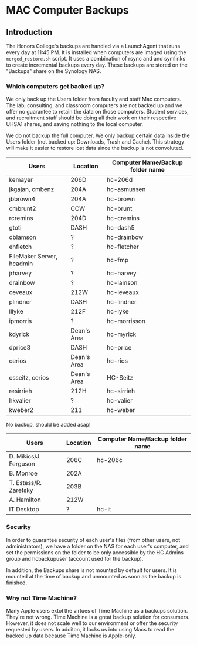 # MAC Computer Backups

## Introduction
The Honors College's backups are handled via a LaunchAgent that runs every day at 11:45 PM. It is installed when computers are imaged using the `merged_restore.sh` script. It uses a combination of rsync and and symlinks to create incremental backups every day. These backups are stored on the "Backups" share on the Synology NAS.

### Which computers get backed up?
We only back up the Users folder from faculty and staff Mac computers. The lab, consulting, and classroom computers are not backed up and we offer no guarantee to retain the data on those computers. Student services, and recruitment staff should be doing all their work on their respective UHSA1 shares, and saving nothing to the local computer.

We do not backup the full computer. We only backup certain data inside the Users folder (not backed up: Downloads, Trash and Cache). This strategy will make it easier to restore lost data since the backup is not convoluted.

| Users                         | Location    | Computer Name/Backup folder name |
|-------------------------------|-------------|-------------------------------------|
| kemayer                       | 206D        | hc-206d                             |
| jkgajan, cmbenz               | 204A        | hc-asmussen                         |
| jbbrown4                      | 204A        | hc-brown                            |
| cmbrunt2                      | CCW         | hc-brunt                            |
| rcremins                      | 204D        | hc-cremins                          |
| gtoti                         | DASH        | hc-dash5                            |
| dblamson                      | ?           | hc-drainbow                         |
| ehfletch                      | ?           | hc-fletcher                         |
| FileMaker Server, hcadmin     | ?           | hc-fmp                              |
| jrharvey                      | ?           | hc-harvey                           |
| drainbow                      | ?           | hc-lamson                           |
| ceveaux                       | 212W        | hc-leveaux                          |
| plindner                      | DASH        | hc-lindner                          |
| lllyke                        | 212F        | hc-lyke                             |
| ipmorris                      | ?           | hc-morrisson                        |
| kdyrick                       | Dean's Area | hc-myrick                           |
| dprice3                       | DASH        | hc-price                            |
| cerios                        | Dean's Area | hc-rios                             |
| csseitz, cerios               | Dean's Area | HC-Seitz                            |
| resirrieh                     | 212H        | hc-sirrieh                          |
| hkvalier                      | ?           | hc-valier                           |
| kweber2                       | 211         | hc-weber                            |

No backup, should be added asap!

| Users                         | Location    | Computer Name/Backup folder name |
|-------------------------------|-------------|-------------------------------------|
| D. Mikics/J. Ferguson         | 206C        | hc-206c                             |
| B. Monroe                     | 202A        |                                     |
| T. Estess/R. Zaretsky         | 203B        |                                     |
| A. Hamilton                   | 212W        |                                     |
| IT Desktop                    | ?           | hc-it      |                        

### Security
In order to guarantee security of each user's files (from other users, not administrators), we have a folder on the NAS for each user's computer, and set the permissions on the folder to be only accessible by the HC Admins group and hcbackupuser (account used for the backup).

In addition, the Backups share is not mounted by default for users. It is mounted at the time of backup and unmounted as soon as the backup is finished.

### Why not Time Machine?
Many Apple users extol the virtues of Time Machine as a backups solution. They're not wrong. Time Machine is a great backup solution for consumers. However, it does not scale well to our environment or offer the security requested by users. In additon, it locks us into using Macs to read the backed up data because Time Machine is Apple-only.
